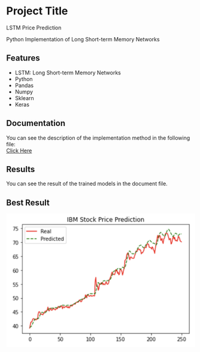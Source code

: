 
# Project Title

LSTM Price Prediction

Python Implementation of Long Short-term Memory Networks 
## Features

- LSTM: Long Short-term Memory Networks
- Python
- Pandas
- Numpy
- Sklearn
- Keras
## Documentation

You can see the description of the implementation method in the following file:  
[Click Here](https://linktodocumentation)


## Results 
You can see the result of the trained models in the document file.

## Best Result

![App Screenshot](https://github.com/kiananvari/LSTM-price-prediction/raw/main/Result.png)

